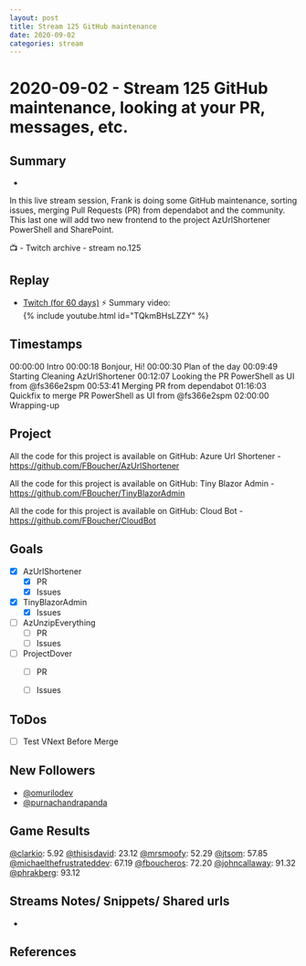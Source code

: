 ```yaml
---
layout: post
title: Stream 125 GitHub maintenance
date: 2020-09-02
categories: stream
---
```



# 2020-09-02 - Stream 125 GitHub maintenance, looking at your PR, messages, etc.

## Summary
-

In this live stream session, Frank is doing some GitHub maintenance, sorting issues, merging Pull Requests (PR) from dependabot and the community. This last one will add two new frontend to the project AzUrlShortener PowerShell and SharePoint.

📺 - Twitch archive - stream no.125

## Replay


- [Twitch (for 60 days)](https://www.twitch.tv/videos/)
⚡ Summary video:
{% include youtube.html id="TQkmBHsLZZY" %}
<br/><!--more-->


## Timestamps


00:00:00 Intro
00:00:18 Bonjour, Hi!
00:00:30 Plan of the day
00:09:49 Starting Cleaning AzUrlShortener
00:12:07 Looking the PR PowerShell as UI from @fs366e2spm 
00:53:41 Merging PR from dependabot
01:16:03 Quickfix to merge PR PowerShell as UI from @fs366e2spm 
02:00:00 Wrapping-up


Project
-------

All the code for this project is available on GitHub: Azure Url Shortener - https://github.com/FBoucher/AzUrlShortener

All the code for this project is available on GitHub: Tiny Blazor Admin - https://github.com/FBoucher/TinyBlazorAdmin

All the code for this project is available on GitHub: Cloud Bot - https://github.com/FBoucher/CloudBot


Goals
-----

- [X] AzUrlShortener
    - [X] PR
    - [X] Issues
- [X] TinyBlazorAdmin
    - [X] Issues
- [ ] AzUnzipEverything
    - [ ] PR
    - [ ] Issues
- [ ] ProjectDover
    - [ ] PR
    - [ ] Issues



ToDos
-----
- [ ] Test VNext Before Merge


## New Followers

- [@omurilodev](https://www.twitch.tv/omurilodev)
- [@purnachandrapanda](https://www.twitch.tv/purnachandrapanda)

## Game Results

[@clarkio](https://www.twitch.tv/clarkio): 5.92
[@thisisdavid](https://www.twitch.tv/thisisdavid): 23.12
[@mrsmoofy](https://www.twitch.tv/mrsmoofy): 52.29
[@jtsom](https://www.twitch.tv/jtsom): 57.85
[@michaelthefrustrateddev](https://www.twitch.tv/michaelthefrustrateddev): 67.19
[@fboucheros](https://www.twitch.tv/fboucheros): 72.20
[@johncallaway](https://www.twitch.tv/johncallaway): 91.32
[@phrakberg](https://www.twitch.tv/phrakberg): 93.12

Streams Notes/ Snippets/ Shared urls
-----------------------------------

- 


References
----------

